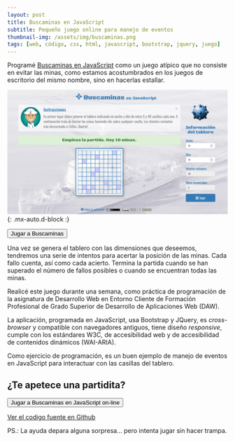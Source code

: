 ```yaml
---
layout: post
title: Buscaminas en JavaScript
subtitle: Pequeño juego online para manejo de eventos
thumbnail-img: /assets/img/buscaminas.png
tags: [web, código, css, html, javascript, bootstrap, jquery, juego]
---
```

Programé [Buscaminas en JavaScript](https://javguerra.github.io/BuscaminasJS/index.html) como un juego atípico que no consiste en evitar las minas, como estamos acostumbrados en los juegos de escritorio del mismo nombre, sino en hacerlas estallar.

![Buscaminas](/assets/img/buscaminas.png){: .mx-auto.d-block :}

[<button class="btn btn-info" style="font-family:Arial, Helvetica, sans-serif;">Jugar a Buscaminas</button>](https://javguerra.github.io/BuscaminasJS/index.html)

Una vez se genera el tablero con las dimensiones que deseemos, tendremos una serie de intentos para acertar la posición de las minas. Cada fallo cuenta, así como cada acierto. Termina la partida cuando se han superado el número de fallos posibles o cuando se encuentran todas las minas.

Realicé este juego durante una semana, como práctica de programación de la asignatura de Desarrollo Web en Entorno Cliente de Formación Profesional de Grado Superior de Desarrollo de Aplicaciones Web (DAW).

La aplicación, programada en JavaScript, usa Bootstrap y JQuery, es _cross-browser_ y compatible con navegadores antiguos, tiene diseño _responsive_, cumple con los estándares W3C, de accesibilidad web y de accesibilidad de contenidos dinámicos (WAI-ARIA).

Como ejercicio de programación, es un buen ejemplo de manejo de eventos en JavaScript para interactuar con las casillas del tablero.

## ¿Te apetece una partidita?

[<button class="btn btn-info" style="font-family:Arial, Helvetica, sans-serif;">Jugar a Buscaminas en JavaScript on-line</button>](https://javguerra.github.io/BuscaminasJS/index.html)  

[Ver el codigo fuente en Github](https://github.com/JavGuerra/BuscaminasJS)  

PS.: La ayuda depara alguna sorpresa... pero intenta jugar sin hacer trampa.

